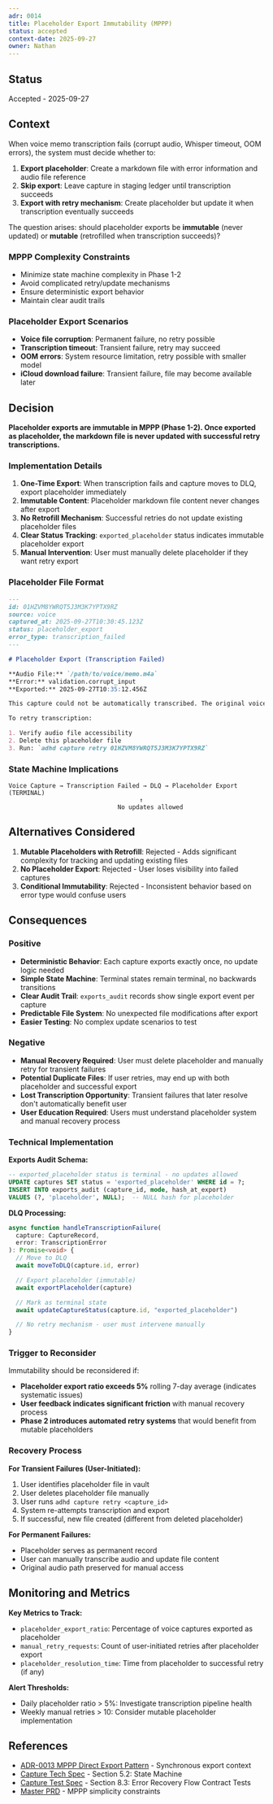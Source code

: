 ```yaml
---
adr: 0014
title: Placeholder Export Immutability (MPPP)
status: accepted
context-date: 2025-09-27
owner: Nathan
---
```


## Status

Accepted - 2025-09-27

## Context

When voice memo transcription fails (corrupt audio, Whisper timeout, OOM errors), the system must decide whether to:

1. **Export placeholder**: Create a markdown file with error information and audio file reference
2. **Skip export**: Leave capture in staging ledger until transcription succeeds
3. **Export with retry mechanism**: Create placeholder but update it when transcription eventually succeeds

The question arises: should placeholder exports be **immutable** (never updated) or **mutable** (retrofilled when transcription succeeds)?

### MPPP Complexity Constraints

- Minimize state machine complexity in Phase 1-2
- Avoid complicated retry/update mechanisms
- Ensure deterministic export behavior
- Maintain clear audit trails

### Placeholder Export Scenarios

- **Voice file corruption**: Permanent failure, no retry possible
- **Transcription timeout**: Transient failure, retry may succeed
- **OOM errors**: System resource limitation, retry possible with smaller model
- **iCloud download failure**: Transient failure, file may become available later

## Decision

**Placeholder exports are immutable in MPPP (Phase 1-2). Once exported as placeholder, the markdown file is never updated with successful retry transcriptions.**

### Implementation Details

1. **One-Time Export**: When transcription fails and capture moves to DLQ, export placeholder immediately
2. **Immutable Content**: Placeholder markdown file content never changes after export
3. **No Retrofill Mechanism**: Successful retries do not update existing placeholder files
4. **Clear Status Tracking**: `exported_placeholder` status indicates immutable placeholder export
5. **Manual Intervention**: User must manually delete placeholder if they want retry export

### Placeholder File Format

```markdown
---
id: 01HZVM8YWRQT5J3M3K7YPTX9RZ
source: voice
captured_at: 2025-09-27T10:30:45.123Z
status: placeholder_export
error_type: transcription_failed
---

# Placeholder Export (Transcription Failed)

**Audio File:** `/path/to/voice/memo.m4a`
**Error:** validation.corrupt_input
**Exported:** 2025-09-27T10:35:12.456Z

This capture could not be automatically transcribed. The original voice memo is available at the path above.

To retry transcription:

1. Verify audio file accessibility
2. Delete this placeholder file
3. Run: `adhd capture retry 01HZVM8YWRQT5J3M3K7YPTX9RZ`
```

### State Machine Implications

```
Voice Capture → Transcription Failed → DLQ → Placeholder Export (TERMINAL)
                                    ↑
                              No updates allowed
```

## Alternatives Considered

1. **Mutable Placeholders with Retrofill**: Rejected - Adds significant complexity for tracking and updating existing files
2. **No Placeholder Export**: Rejected - User loses visibility into failed captures
3. **Conditional Immutability**: Rejected - Inconsistent behavior based on error type would confuse users

## Consequences

### Positive

- **Deterministic Behavior**: Each capture exports exactly once, no update logic needed
- **Simple State Machine**: Terminal states remain terminal, no backwards transitions
- **Clear Audit Trail**: `exports_audit` records show single export event per capture
- **Predictable File System**: No unexpected file modifications after export
- **Easier Testing**: No complex update scenarios to test

### Negative

- **Manual Recovery Required**: User must delete placeholder and manually retry for transient failures
- **Potential Duplicate Files**: If user retries, may end up with both placeholder and successful export
- **Lost Transcription Opportunity**: Transient failures that later resolve don't automatically benefit user
- **User Education Required**: Users must understand placeholder system and manual recovery process

### Technical Implementation

**Exports Audit Schema:**

```sql
-- exported_placeholder status is terminal - no updates allowed
UPDATE captures SET status = 'exported_placeholder' WHERE id = ?;
INSERT INTO exports_audit (capture_id, mode, hash_at_export)
VALUES (?, 'placeholder', NULL);  -- NULL hash for placeholder
```

**DLQ Processing:**

```typescript
async function handleTranscriptionFailure(
  capture: CaptureRecord,
  error: TranscriptionError
): Promise<void> {
  // Move to DLQ
  await moveToDLQ(capture.id, error)

  // Export placeholder (immutable)
  await exportPlaceholder(capture)

  // Mark as terminal state
  await updateCaptureStatus(capture.id, "exported_placeholder")

  // No retry mechanism - user must intervene manually
}
```

### Trigger to Reconsider

Immutability should be reconsidered if:

- **Placeholder export ratio exceeds 5%** rolling 7-day average (indicates systematic issues)
- **User feedback indicates significant friction** with manual recovery process
- **Phase 2 introduces automated retry systems** that would benefit from mutable placeholders

### Recovery Process

**For Transient Failures (User-Initiated):**

1. User identifies placeholder file in vault
2. User deletes placeholder file manually
3. User runs `adhd capture retry <capture_id>`
4. System re-attempts transcription and export
5. If successful, new file created (different from deleted placeholder)

**For Permanent Failures:**

- Placeholder serves as permanent record
- User can manually transcribe audio and update file content
- Original audio path preserved for manual access

## Monitoring and Metrics

**Key Metrics to Track:**

- `placeholder_export_ratio`: Percentage of voice captures exported as placeholder
- `manual_retry_requests`: Count of user-initiated retries after placeholder export
- `placeholder_resolution_time`: Time from placeholder to successful retry (if any)

**Alert Thresholds:**

- Daily placeholder ratio > 5%: Investigate transcription pipeline health
- Weekly manual retries > 10: Consider mutable placeholder implementation

## References

- [ADR-0013 MPPP Direct Export Pattern](./0013-mppp-direct-export-pattern.md) - Synchronous export context
- [Capture Tech Spec](../features/capture/spec-capture-tech.md) - Section 5.2: State Machine
- [Capture Test Spec](../features/capture/spec-capture-test.md) - Section 8.3: Error Recovery Flow Contract Tests
- [Master PRD](../master/prd-master.md) - MPPP simplicity constraints

